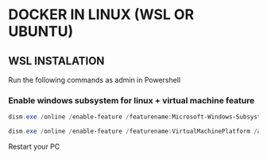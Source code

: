 # DOCKER IN LINUX (WSL OR UBUNTU)

## WSL INSTALATION
Run the following commands as admin in Powershell

### Enable windows subsystem for linux + virtual machine feature
```powershell
dism.exe /online /enable-feature /featurename:Microsoft-Windows-Subsystem-Linux /all /norestart

dism.exe /online /enable-feature /featurename:VirtualMachinePlatform /all /norestart
``` 

Restart your PC

